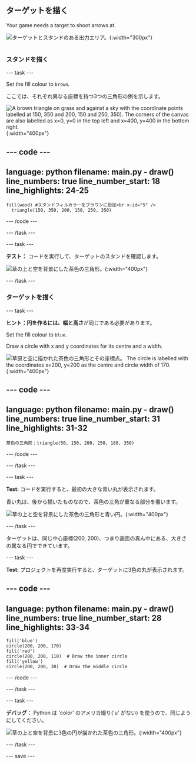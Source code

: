 ## ターゲットを描く

<div style="display: flex; flex-wrap: wrap">
<div style="flex-basis: 200px; flex-grow: 1; margin-right: 15px;">
Your game needs a target to shoot arrows at.
</div>
<div>

![ターゲットとスタンドのある出力エリア。](images/three-circles.png){:width="300px"}

</div>
</div>

### スタンドを描く

--- task ---

Set the fill colour to `brown`.

ここでは、それぞれ異なる座標を持つ3つの三角形の例を示します。

![A brown triangle on grass and against a sky with the coordinate points labelled at 150, 350 and 200, 150 and 250, 350). The corners of the canvas are also labelled as x=0, y=0 in the top left and x=400, y=400 in the bottom right.](images/stand_coords.png){:width="400px"}

--- code ---
---
language: python filename: main.py - draw() line_numbers: true line_number_start: 18
line_highlights: 24-25
---

    fill(wood) #スタンドフィルカラーをブラウンに設定<br x-id="5" />
      triangle(150, 350, 200, 150, 250, 350)

--- /code ---

--- /task ---

--- task ---

**テスト：** コードを実行して、ターゲットのスタンドを確認します。

![草の上と空を背景にした茶色の三角形。](images/target-stand.png){:width="400px"}

--- /task ---

### ターゲットを描く

--- task ---

**ヒント：**円を作るには、**幅**と**高さ**が同じである必要があります。

Set the fill colour to `blue`.

Draw a circle with x and y coordinates for its centre and a width.

![草原と空に描かれた茶色の三角形とその座標点。 The circle is labelled with the coordinates x=200, y=200 as the centre and circle width of 170.](images/circle-coords.png){:width="400px"}

--- code ---
---
language: python filename: main.py - draw() line_numbers: true line_number_start: 31
line_highlights: 31-32
---

    茶色の三角形：triangle(50, 150, 200, 250, 180, 350)

--- /code ---

--- /task ---

--- task ---

**Test:** コードを実行すると、最初の大きな青い丸が表示されます。

青い丸は、後から描いたものなので、茶色の三角が重なる部分を覆います。

![草の上と空を背景にした茶色の三角形と青い円。](images/blue-circle.png){:width="400px"}

--- /task ---

ターゲットは、同じ中心座標(200, 200)、つまり画面の真ん中にある、大きさの異なる円でできています。

--- task ---

**Test:** プロジェクトを再度実行すると、ターゲットに3色の丸が表示されます。

--- code ---
---
language: python filename: main.py - draw() line_numbers: true line_number_start: 28
line_highlights: 33-34
---

    fill('blue')  
    circle(200, 200, 170)  
    fill('red')  
    circle(200, 200, 110)  # Draw the inner circle 
    fill('yellow')       
    circle(200, 200, 30)  # Draw the middle circle

--- /code ---

--- /task ---

--- task ---

**デバッグ：** Python は 'color' のアメリカ綴り('u' がない) を使うので、同じようにしてください。

![草の上と空を背景に3色の円が描かれた茶色の三角形。](images/three-circles.png){:width="400px"}

--- /task ---

--- save ---
